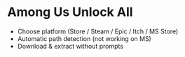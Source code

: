 # Among Us Unlock All

* Choose platform (Store / Steam / Epic / Itch / MS Store)
* Automatic path detection (not working on MS)
* Download & extract without prompts
